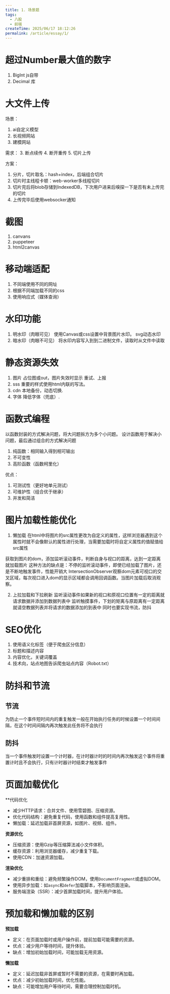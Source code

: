 ```yaml
---
title: 1. 场景题
tags:
  - 八股
  - 前端
createTime: 2025/06/17 18:12:26
permalink: /article/essay/1/
---
```

# 超过Number最大值的数字

1. BigInt js自带
2. Decimal 库

# 大文件上传

场景：
1. ai自定义模型
2. 长视频网站
3. 建模网站

需求：
3. 断点续传
4. 断开重传
5. 切片上传

方案：
1. 分片，切片取名：hash+index，后端组合切片
2. 切片时主线程卡顿：web-worker多线程切片
3. 切片完后将blob存储到IndexedDB，下次用户进来后嗅探一下是否有未上传完的切片
4. 上传完毕后使用websocker通知

# 截图
1. canvans
2. puppeteer
3. html2canvas

# 移动端适配
1. 不同端使用不同的网址
2. 根据不同端加载不同的css
3. 使用响应式（媒体查询）

# 水印功能
1. 明水印（肉眼可见）
	使用Canvas或css设置中背景图片水印。
	svg动态水印
2. 暗水印（肉眼不可见）
	将水印内容写入到到二进制文件，读取时从文件中读取

# 静态资源失效

1. 图片
占位图或out，图片失效时显示
重试、上报
2. sss
重要的样式使用html内联的写法。
3. cdn
本地备份，动态切换.
4. 字体
降低字体（兜底）.

# 函数式编程
以函数封装的方式解决问题，将大问题拆方为多个小问题。
设计函数用于解决小问题，最后通过组合的方式解决问题

1. 纯函数：相同输入得到相可输出
2. 不可变性
3. 高阶函数（函数柯里化）

优点：
1. 可测试性（更好地单元测试）
2. 可维护性（组合优于继承）
3. 并发和简洁

# 图片加载性能优化
1. 懒加载
在html中将图片的src属性更改为自定义的属性，这样浏览器遇到这个属性时就不会像默认的属性进行处理，当需要加载时将自定义属性的值赋值给src属性

获取到图片的dom，添加监听滚动事件，判断自身与视口的距离，达到一定距离就加载图片
这种方法的缺点是：不停的监听滚动事件，即使已经加载了图片，还是不断地触发事件，性能开销大
IntersectionObserver观察dom元素可视口的交叉区域，每次视口进入dom的显示区域都会调用回调函数。当图片加载后取消观察。

2. 上拉加载和下拉刷新
监听滚动事件如果新的视口和原视口位置有一定的距离就请求数据并添加到数据列表中
监听触摸事件，下划的矩离与原距离有一定距离就请空教据列表并将请求的数据添加的到表中
同时也要实现书流，防抖

# SEO优化
1. 使用语义化标签（便于爬虫区分信息）
2. 标题和描述内容
3. 内容优化，关键词覆盖
4. 技术向，站点地图告诉爬虫站点内容（Robot.txt）

# 防抖和节流

## 节流
为防止一个事件短时间内的重复触发一般在开始执行任务的时候设置一个时间间隔，在这个时间间隔内再次触发此任务将不会执行

## 防抖
当一个事件触发时设置一个计时器，在计时器计时的时间内再次触发这个事件将重置计时且不会执行，只有计时器计时结束才触发事件


# 页面加载优化
**代码优化
- 减少HTTP请求：合并文件、使用雪碧图、压缩资源。
- 优化代码结构：避免重复代码，使用函数和组件提高复用性。
- 懒加载：延迟加载非首屏资源，如图片、视频、组件。

**资源优化**
- 压缩资源：使用Gzip等压缩算法减小文件体积。
- 缓存资源：利用浏览器缓存，减少重复下载。
- 使用CDN：加速资源加载。

**渲染优化**
- 减少重排和重绘：避免频繁操作DOM，使用`DocumentFragment`或虚拟DOM。
- 使用异步加载：如`async`和`defer`加载脚本，不影响页面渲染。
- 服务端渲染（SSR）：减少首屏加载时间，提升用户体验。

# 预加载和懒加载的区别
**预加载**
- 定义：在页面加载时或用户操作前，提前加载可能需要的资源。
- 优点：减少用户等待时间，提升体验。
- 缺点：增加初始加载时间，可能加载无用资源。

 **懒加载**
- 定义：延迟加载非首屏或暂时不需要的资源，在需要时再加载。
- 优点：减少初始加载时间，优化性能。
- 缺点：可能增加用户等待时间，需要合理控制加载时机。













